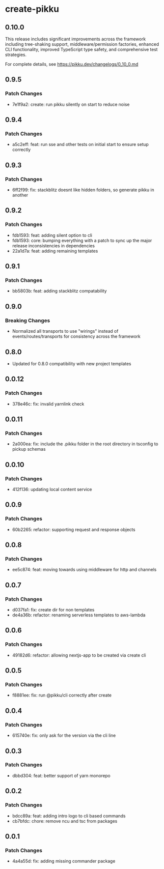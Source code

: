 # create-pikku

## 0.10.0

This release includes significant improvements across the framework including tree-shaking support, middleware/permission factories, enhanced CLI functionality, improved TypeScript type safety, and comprehensive test strategies.

For complete details, see https://pikku.dev/changelogs/0_10_0.md

## 0.9.5

### Patch Changes

- 7e1f9a2: create: run pikku silently on start to reduce noise

## 0.9.4

### Patch Changes

- a5c2eff: feat: run sse and other tests on initial start to ensure setup correctly

## 0.9.3

### Patch Changes

- 6ff2f99: fix: stackblitz doesnt like hidden folders, so generate pikku in another

## 0.9.2

### Patch Changes

- fdb1593: feat: adding silent option to cli
- fdb1593: core: bumping everything with a patch to sync up the major release inconsistencies in dependencies
- 22a1d7a: feat: adding remaining templates

## 0.9.1

### Patch Changes

- bb5803b: feat: adding stackblitz compatability

## 0.9.0

### Breaking Changes

- Normalized all transports to use "wirings" instead of events/routes/transports for consistency across the framework

## 0.8.0

- Updated for 0.8.0 compatibility with new project templates

## 0.0.12

### Patch Changes

- 378e46c: fix: invalid yarnlink check

## 0.0.11

### Patch Changes

- 2a000ea: fix: include the .pikku folder in the root directory in tsconfig to pickup schemas

## 0.0.10

### Patch Changes

- 412f136: updating local content service

## 0.0.9

### Patch Changes

- 60b2265: refactor: supporting request and response objects

## 0.0.8

### Patch Changes

- ee5c874: feat: moving towards using middleware for http and channels

## 0.0.7

### Patch Changes

- d037fa1: fix: create dir for non templates
- de4a36b: refactor: renaming serverless templates to aws-lambda

## 0.0.6

### Patch Changes

- 49182d6: refactor: allowing nextjs-app to be created via create cli

## 0.0.5

### Patch Changes

- f8881ee: fix: run @pikku/cli correctly after create

## 0.0.4

### Patch Changes

- 615740e: fix: only ask for the version via the cli line

## 0.0.3

### Patch Changes

- dbbd304: feat: better support of yarn monorepo

## 0.0.2

### Patch Changes

- bdcc89a: feat: adding intro logo to cli based commands
- cb7bfdc: chore: remove ncu and tsc from packages

## 0.0.1

### Patch Changes

- 4a4a55d: fix: adding missing commander package
